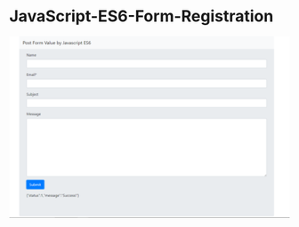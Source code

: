 # JavaScript-ES6-Form-Registration
<img src="https://github.com/therezacuet/JavaScript-ES6-Form-Registration/blob/master/es6.PNG"/>
